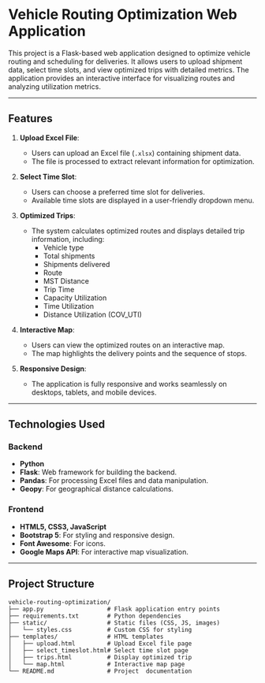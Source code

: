 # Vehicle Routing Optimization Web Application

This project is a Flask-based web application designed to optimize vehicle routing and scheduling for deliveries. It allows users to upload shipment data, select time slots, and view optimized trips with detailed metrics. The application provides an interactive interface for visualizing routes and analyzing utilization metrics.

---

## Features

1. **Upload Excel File**:
   - Users can upload an Excel file (`.xlsx`) containing shipment data.
   - The file is processed to extract relevant information for optimization.

2. **Select Time Slot**:
   - Users can choose a preferred time slot for deliveries.
   - Available time slots are displayed in a user-friendly dropdown menu.

3. **Optimized Trips**:
   - The system calculates optimized routes and displays detailed trip information, including:
     - Vehicle type
     - Total shipments
     - Shipments delivered
     - Route
     - MST Distance
     - Trip Time
     - Capacity Utilization
     - Time Utilization
     - Distance Utilization (COV_UTI)

4. **Interactive Map**:
   - Users can view the optimized routes on an interactive map.
   - The map highlights the delivery points and the sequence of stops.

5. **Responsive Design**:
   - The application is fully responsive and works seamlessly on desktops, tablets, and mobile devices.

---

## Technologies Used

### Backend
- **Python**
- **Flask**: Web framework for building the backend.
- **Pandas**: For processing Excel files and data manipulation.
- **Geopy**: For geographical distance calculations.

### Frontend
- **HTML5, CSS3, JavaScript**
- **Bootstrap 5**: For styling and responsive design.
- **Font Awesome**: For icons.
- **Google Maps API**: For interactive map visualization.

---

## Project Structure

```plaintext
vehicle-routing-optimization/
├── app.py                  # Flask application entry points
├── requirements.txt        # Python dependencies
├── static/                 # Static files (CSS, JS, images)
│   └── styles.css          # Custom CSS for styling
├── templates/              # HTML templates
│   ├── upload.html         # Upload Excel file page
│   ├── select_timeslot.html# Select time slot page
│   ├── trips.html          # Display optimized trip
│   └── map.html            # Interactive map page
└── README.md               # Project  documentation
